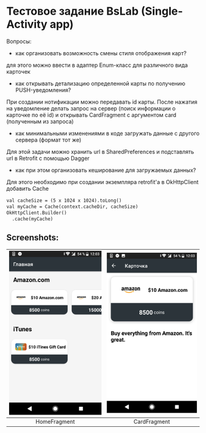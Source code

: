 # Тестовое задание BsLab (Single-Activity app)

Вопросы:
- как организовать возможность смены стиля отображения карт?

для этого можно ввести в адаптер Enum-класс для различного вида карточек
- как открывать детализацию определенной карты по получению PUSH-уведомления?

При создании нотификации можно передавать id карты. После нажатия на уведомление делать запрос на сервер (поиск информации о карточке по её id) и открывать CardFragment с аргументом card (полученным из запроса)
- как минимальными изменениями в коде загружать данные с другого сервера (формат тот же)

Для этой задачи можно хранить url в SharedPreferences и подставлять url в Retrofit с помощью Dagger
- как при этом организовать кеширование для загружаемых данных?

Для этого необходимо при создании экземпляра retrofit'а в OkHttpClient добавить Cache
```
val cacheSize = (5 x 1024 x 1024).toLong()
val myCache = Cache(context.cacheDir, cacheSize)
OkHttpClient.Builder()
  .cache(myCache)
```

## Screenshots:

| [![ScreenShot](https://github.com/LuckyWins/BsLab-test/blob/master/screenshots/HomeFragment.png?raw=true)](HomeFragment)  | [![ScreenShot](https://github.com/LuckyWins/BsLab-test/blob/master/screenshots/CardFragment.png?raw=true)](CardFragment) |
|:---:|:---:|
| HomeFragment | CardFragment |
